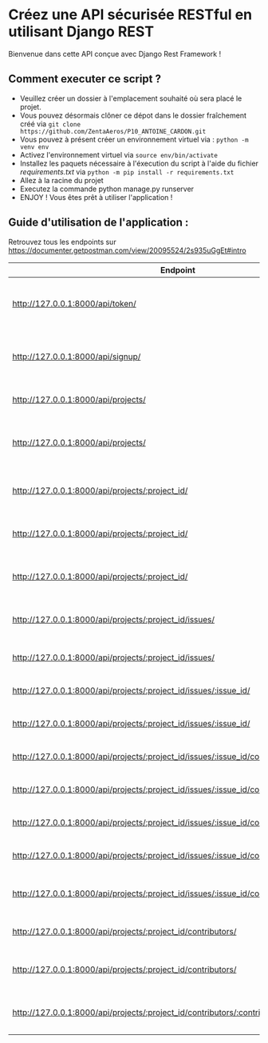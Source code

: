 # Créez une API sécurisée RESTful en utilisant Django REST
Bienvenue dans cette API conçue avec Django Rest Framework !

## Comment executer ce script ?
* Veuillez créer un dossier à l'emplacement souhaité où sera placé le projet.
* Vous pouvez désormais clôner ce dépot dans le dossier fraîchement créé via `git clone https://github.com/ZentaAeros/P10_ANTOINE_CARDON.git`
* Vous pouvez à présent créer un environnement virtuel via : `python -m venv env`
* Activez l'environnement virtuel via `source env/bin/activate`
* Installez les paquets nécessaire à l'éxecution du script à l'aide du fichier *requirements.txt* via `python -m pip install -r requirements.txt`
* Allez à la racine du projet
* Executez la commande python manage.py runserver
* ENJOY ! Vous êtes prêt à utiliser l'application !

## Guide d'utilisation de l'application :
Retrouvez tous les endpoints sur https://documenter.getpostman.com/view/20095524/2s935uGgEt#intro

|   Endpoint   |  Méthode |   Description |
|---           |:-:          |:-:            |
|http://127.0.0.1:8000/api/token/| POST | Permet d'obtenir un token pour accéder à l'application            |
|http://127.0.0.1:8000/api/signup/| POST | Permet de créer un compte pour accéder à l'application            |
|http://127.0.0.1:8000/api/projects/| POST | Permet de créer un projet            |
|http://127.0.0.1:8000/api/projects/| GET | Permet d'obtenir la liste des projets de l'utilisateur            |
|http://127.0.0.1:8000/api/projects/:project_id/| GET | Permet d'obtenir un projet via son ID            |
|http://127.0.0.1:8000/api/projects/:project_id/| PUT | Permet de modifier un projet via son ID            |
|http://127.0.0.1:8000/api/projects/:project_id/| DELETE | Permet de supprimer un projet via son ID            |
|http://127.0.0.1:8000/api/projects/:project_id/issues/| POST | Permet de créer un problème à un projet            |
|http://127.0.0.1:8000/api/projects/:project_id/issues/| GET | Lire un problème d'un projet            |
|http://127.0.0.1:8000/api/projects/:project_id/issues/:issue_id/| PUT | Permet de modifier un problème |
|http://127.0.0.1:8000/api/projects/:project_id/issues/:issue_id/| DELETE | Permet de supprimer un problème           |
|http://127.0.0.1:8000/api/projects/:project_id/issues/:issue_id/comments/| POST | Permet d'ajouter un commentaire            |
|http://127.0.0.1:8000/api/projects/:project_id/issues/:issue_id/comments/| GET | Permet de voir les commentaires            |
|http://127.0.0.1:8000/api/projects/:project_id/issues/:issue_id/comments/:comment_id/| PUT | Permet de modifier un commentaire            |
|http://127.0.0.1:8000/api/projects/:project_id/issues/:issue_id/comments/:comment_id/| DELETE | Permet de supprimer un commentaire            |
|http://127.0.0.1:8000/api/projects/:project_id/issues/:issue_id/comments/:comment_id/| GET | Permet de voir un commentaire via son ID            |
|http://127.0.0.1:8000/api/projects/:project_id/contributors/| POST | Permet d'ajouter un contributeur            |
|http://127.0.0.1:8000/api/projects/:project_id/contributors/| GET | Permet de voir les contributeurs d'un projet            |
|http://127.0.0.1:8000/api/projects/:project_id/contributors/:contributor_id| DELETE | Permet de supprimer un contributeur du projet
